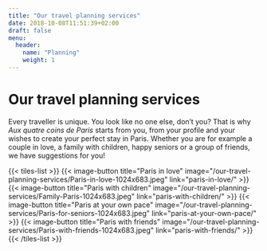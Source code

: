 ```yaml
---
title: "Our travel planning services"
date: 2018-10-08T11:51:39+02:00
draft: false
menu:
  header:
    name: "Planning"
    weight: 1
---
```


# Our travel planning services
Every traveller is unique. You look like no one else, don’t you? That is why *Aux quatre coins de Paris* starts from you, from your profile and your wishes to create your perfect stay in Paris. Whether you are for example a couple in love, a family with children, happy seniors or a group of friends, we have suggestions for you!

{{< tiles-list >}}
  {{< image-button title="Paris in love"
      image="/our-travel-planning-services/Paris-in-love-1024x683.jpeg"
      link="paris-in-love/" >}}
  {{< image-button title="Paris with children"
      image="/our-travel-planning-services/Family-Paris-1024x683.jpeg"
      link="paris-with-children/" >}}
  {{< image-button title="Paris at your own pace"
      image="/our-travel-planning-services/Paris-for-seniors-1024x683.jpeg"
      link="paris-at-your-own-pace/" >}}
  {{< image-button title="Paris with friends"
      image="/our-travel-planning-services/Paris-with-friends-1024x683.jpeg"
      link="paris-with-friends/" >}}
{{< /tiles-list >}}
